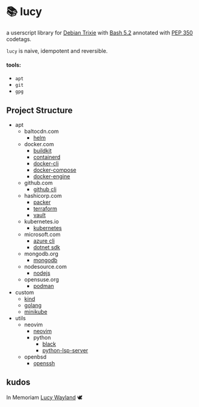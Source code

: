 <!-- This Source Code Form is subject to the terms of the Mozilla Public
   - License, v. 2.0. If a copy of the MPL was not distributed with this
   - file, You can obtain one at https://mozilla.org/MPL/2.0/. -->

# 📚 lucy

a userscript library for [Debian Trixie](https://wiki.debian.org/DebianTrixie) with [Bash 5.2](https://savannah.gnu.org/projects/bash/) annotated with [PEP 350](https://peps.python.org/pep-0350/) codetags.

`lucy` is naive, idempotent and reversible.

#### tools:
- `apt`
- `git`
- `gpg`

## Project Structure

- apt
  - baltocdn.com
    - [helm](https://helm.sh/docs/)
  - docker.com
    - [buildkit](https://docs.docker.com/build/buildkit/)
    - [containerd](https://containerd.io/docs/)
    - [docker-cli](https://docs.docker.com/engine/reference/commandline/cli/)
    - [docker-compose](https://docs.docker.com/compose/)
    - [docker-engine](https://docs.docker.com/engine/)
  - github.com
    - [github cli](https://cli.github.com/manual/)
  - hashicorp.com
    - [packer](https://developer.hashicorp.com/packer/docs)
    - [terraform](https://developer.hashicorp.com/terraform/docs)
    - [vault](https://developer.hashicorp.com/vault/docs)
  - kubernetes.io
    - [kubernetes](https://kubernetes.io/docs/home/)
  - microsoft.com
    - [azure cli](https://learn.microsoft.com/en-us/cli/azure/)
    - [dotnet sdk](https://learn.microsoft.com/en-us/dotnet/)
  - mongodb.org
    - [mongodb](https://www.mongodb.com/docs/)
  - nodesource.com
    - [nodejs](https://nodejs.org/en/docs)
  - opensuse.org
    - [podman](https://docs.podman.io/en/latest/)
- custom
  - [kind](https://kind.sigs.k8s.io/)
  - [golang](https://go.dev/doc/)
  - [minikube](https://minikube.sigs.k8s.io/docs/)
- utils
  - neovim
    - [neovim](https://neovim.io/doc/)
    - python
      - [black](https://black.readthedocs.io/en/stable/)
      - [python-lsp-server](https://github.com/python-lsp/python-lsp-server)
  - openbsd
    - [openssh](https://www.openssh.com/manual.html)

## kudos
In Memoriam [Lucy Wayland](https://aardvarkoffnord.wordpress.com/2016/11/12/diversity-and-inclusion-debian-redux/) 🕊️
